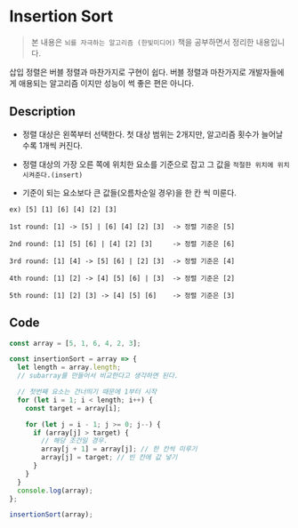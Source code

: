 # Insertion Sort

> 본 내용은 `뇌를 자극하는 알고리즘 (한빛미디어)` 책을 공부하면서 정리한 내용입니다.

삽입 정렬은 버블 정렬과 마찬가지로 구현이 쉽다. 버블 정렬과 마찬가지로 개발자들에게 애용되는 알고리즘 이지만 성능이 썩 좋은 편은 아니다.

## Description

- 정렬 대상은 왼쪽부터 선택한다. 첫 대상 범위는 2개지만, 알고리즘 횟수가 늘어날수록 1개씩 커진다.

- 정렬 대상의 가장 오른 쪽에 위치한 요소를 기준으로 잡고 그 값을 `적절한 위치에 위치시켜준다.(insert)`

- 기준이 되는 요소보다 큰 값들(오름차순일 경우)을 한 칸 씩 미룬다.

```
ex) [5] [1] [6] [4] [2] [3]
```

```
1st round: [1] -> [5] | [6] [4] [2] [3]  -> 정렬 기준은 [5]

2nd round: [1] [5] [6] | [4] [2] [3]     -> 정렬 기준은 [6]

3rd round: [1] [4] -> [5] [6] | [2] [3]  -> 정렬 기준은 [4]

4th round: [1] [2] -> [4] [5] [6] | [3]  -> 정렬 기준은 [2]

5th round: [1] [2] [3] -> [4] [5] [6]    -> 정렬 기준은 [3]

```

## Code

```javascript
const array = [5, 1, 6, 4, 2, 3];

const insertionSort = array => {
  let length = array.length;
  // subarray를 만들어서 비교한다고 생각하면 된다.

  // 첫번째 요소는 건너띄기 때문에 1부터 시작
  for (let i = 1; i < length; i++) {
    const target = array[i];

    for (let j = i - 1; j >= 0; j--) {
      if (array[j] > target) {
        // 해당 조건일 경우.
        array[j + 1] = array[j]; // 한 칸씩 미루기
        array[j] = target; // 빈 칸에 값 넣기
      }
    }
  }
  console.log(array);
};

insertionSort(array);
```

